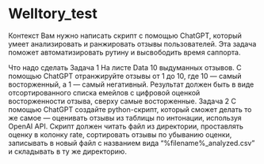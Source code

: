 # Welltory_test

Контекст
Вам нужно написать скрипт с помощью СhatGPT, который умеет анализировать и ранжировать отзывы пользователей. Эта задача поможет автоматизировать рутину и высвободить время саппорта.

Что надо сделать
Задача 1
На листе Data 10 выдуманных отзывов. С помощью ChatGPT отранжируйте отзывы от 1 до 10, где 10 — самый восторженный, а 1 — самый негативный. Результат должен быть в виде отсортированного списка емейлов с цифровой оценкой восторженности отзыва, сверху самые восторженные.
Задача 2
С помощью ChatGPT создайте python-скрипт, который сможет делать то же самое — оценивать отзывы из таблицы по интонации, используя OpenAI API. Скрипт должен читать файл из директории, проставлять оценку в колонку rate, сортировать отзывы по убыванию оценки, записывать в новый файл с названием вида “%filename%_analyzed.csv” и складывать в ту же директорию.
